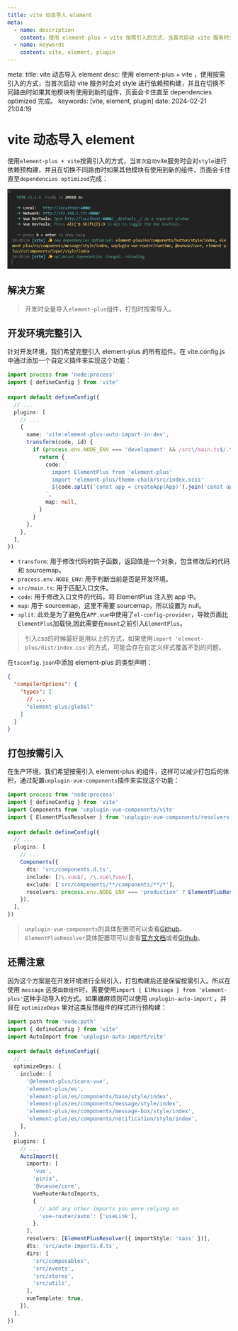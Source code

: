 ```yaml
---
title: vite 动态导入 element
meta:
  - name: description
    content: 使用 element-plus + vite 按需引入的方式，当首次启动 vite 服务时会对 style 进行依赖预构建，并且在切换不同路由时如果其他模块有使用到新的组件，页面会卡住直至 dependencies optimized 完成。
  - name: keywords
    content: vite, element, plugin
---
```


<route lang="yaml">
meta:
  title: vite 动态导入 element
  desc: 使用 element-plus + vite ，使用按需引入的方式，当首次启动 vite 服务时会对 style 进行依赖预构建，并且在切换不同路由时如果其他模块有使用到新的组件，页面会卡住直至 dependencies optimized 完成。
  keywords: [vite, element, plugin]
  date: 2024-02-21 21:04:19
</route>

# vite 动态导入 element

使用`element-plus + vite`按需引入的方式，当`首次启动`vite服务时会对`style`进行依赖预构建，并且在切换不同路由时如果其他模块有使用到新的组件，页面会卡住直至`dependencies optimized`完成：

![dependencies optimized](./images/element-plus.png)

## 解决方案

> 开发时全量导入`element-plus`组件，打包时按需导入。

## 开发环境完整引入

针对开发环境，我们希望完整引入 element-plus 的所有组件。在 vite.config.js 中通过添加一个自定义插件来实现这个功能：

```ts
import process from 'node:process'
import { defineConfig } from 'vite'

export default defineConfig({
  // ...
  plugins: [
    // ...
    {
      name: 'vite:element-plus-auto-import-in-dev',
      transform(code, id) {
        if (process.env.NODE_ENV === 'development' && /src\/main.ts$/.test(id)) {
          return {
            code: `
              import ElementPlus from 'element-plus'
              import 'element-plus/theme-chalk/src/index.scss'
              ${code.split('const app = createApp(App)').join('const app = createApp(App);app.use(ElementPlus);')};
            `,
            map: null,
          }
        }
      },
    },
  ],
})
```

- `transform`: 用于修改代码的钩子函数，返回值是一个对象，包含修改后的代码和 sourcemap。
- `process.env.NODE_ENV`: 用于判断当前是否是开发环境。
- `src/main.ts`: 用于匹配入口文件。
- `code`: 用于修改入口文件的代码，将 ElementPlus 注入到 app 中。
- `map`: 用于 sourcemap，这里不需要 sourcemap，所以设置为 null。
- `split`: 此处是为了避免在`APP.vue`中使用了`el-config-provider`，导致页面比`ElementPlus`加载快,因此需要在`mount`之前引入`ElementPlus`。

> 引入css的时候最好是用以上的方式，如果使用`import 'element-plus/dist/index.css'`的方式，可能会存在自定义样式覆盖不到的问题。

在`tsconfig.json`中添加 element-plus 的类型声明：

```json
{
  "compilerOptions": {
    "types": [
      // ...
      "element-plus/global"
    ]
  }
}
```

## 打包按需引入

在生产环境，我们希望按需引入 element-plus 的组件，这样可以减少打包后的体积，通过配置`unplugin-vue-components`插件来实现这个功能：

```ts
import process from 'node:process'
import { defineConfig } from 'vite'
import Components from 'unplugin-vue-components/vite'
import { ElementPlusResolver } from 'unplugin-vue-components/resolvers'

export default defineConfig({
  // ...
  plugins: [
    // ...
    Components({
      dts: 'src/components.d.ts',
      include: [/\.vue$/, /\.vue\?vue/],
      exclude: ['src/components/**/components/**/*'],
      resolvers: process.env.NODE_ENV === 'production' ? ElementPlusResolver({ importStyle: 'sass' }) : undefined,
    }),
  ],
})
```

> `unplugin-vue-components`的具体配置项可以查看[Github](https://github.com/antfu/unplugin-vue-components)。
> `ElementPlusResolver`具体配置项可以查看[官方文档](https://element-plus.gitee.io/zh-CN/guide/quickstart.html#按需导入)或者[Github](https://github.com/unplugin/unplugin-vue-components)。

## 还需注意

因为这个方案是在开发环境进行全局引入，打包构建后还是保留按需引入。所以在使用 `message` 这类`函数组件`时，需要使用`import { ElMessage } from 'element-plus'`这种手动导入的方式。如果嫌麻烦则可以使用 `unplugin-auto-import` ，并且在 `optimizeDeps` 里对这类反馈组件的样式进行预构建：

```ts
import path from 'node:path'
import { defineConfig } from 'vite'
import AutoImport from 'unplugin-auto-import/vite'

export default defineConfig({
  // ...
  optimizeDeps: {
    include: [
      '@element-plus/icons-vue',
      'element-plus/es',
      'element-plus/es/components/base/style/index',
      'element-plus/es/components/message/style/index',
      'element-plus/es/components/message-box/style/index',
      'element-plus/es/components/notification/style/index',
    ],
  },
  plugins: [
    // ...
    AutoImport({
      imports: [
        'vue',
        'pinia',
        '@vueuse/core',
        VueRouterAutoImports,
        {
          // add any other imports you were relying on
          'vue-router/auto': ['useLink'],
        },
      ],
      resolvers: [ElementPlusResolver({ importStyle: 'sass' })],
      dts: 'src/auto-imports.d.ts',
      dirs: [
        'src/composables',
        'src/events',
        'src/stores',
        'src/utils',
      ],
      vueTemplate: true,
    }),
  ],
})
```
